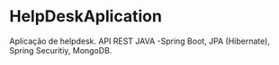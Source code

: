 # HelpDeskAplication

Aplicação de helpdesk.
API REST JAVA
-Spring Boot, JPA (Hibernate), Spring Securitiy, MongoDB. 
